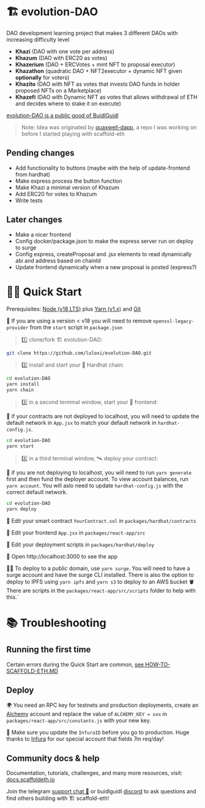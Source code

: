 # 🏗 evolution-DAO

DAO development learning project that makes 3 different DAOs with increasing difficulty level

- **Khazi** (DAO with one vote per address)
- **Khazum** (DAO with ERC20 as votes)
- **Khazerium** (DAO + ERCVotes + mint NFT to proposal executor)
- **Khazathon** (quadratic DAO + NFT2executor + dynamic NFT given **optionally** for voters)
- **Khazito** (DAO with NFT as votes that invests DAO funds in holder proposed NFTs on a Marketplace)
- **Khazefi** (DAO with Dynamic NFT as votes that allows withdrawal of ETH and decides where to stake it on execute)

[evolution-DAO is a public good of BuidlGuidl](https://buidlguidl.com/build/0XiixjBqbKqluguYpmFE)

> Note: Idea was originated by [quaxwell-dapp](https://github.com/luloxi/quaxwell-dapp), a repo I was working on before I started playing with scaffold-eth

## Pending changes

- Add functionality to buttons (maybe with the help of update-frontend from hardhat)
- Make express process the button function
- Make Khazi a minimal version of Khazum
- Add ERC20 for votes to Khazum
- Write tests

## Later changes

- Make a nicer frontend
- Config docker/package.json to make the express server run on deploy to surge
- Config express, createProposal and .jsx elements to read dynamically abi and address based on chainId
- Update frontend dynamically when a new proposal is posted (express?)

# 🏄‍♂️ Quick Start

Prerequisites: [Node (v18 LTS)](https://nodejs.org/en/download/) plus [Yarn (v1.x)](https://classic.yarnpkg.com/en/docs/install/) and [Git](https://git-scm.com/downloads)

🚨 If you are using a version < v18 you will need to remove `openssl-legacy-provider` from the `start` script in `package.json`

> 1️⃣ clone/fork 🏗 evolution-DAO:

```bash
git clone https://github.com/luloxi/evolution-DAO.git
```

> 2️⃣ install and start your 👷‍ Hardhat chain:

```bash
cd evolution-DAO
yarn install
yarn chain
```

> 3️⃣ in a second terminal window, start your 📱 frontend:

🚨 if your contracts are not deployed to localhost, you will need to update the default network in `App.jsx` to match your default network in `hardhat-config.js`.

```bash
cd evolution-DAO
yarn start
```

> 4️⃣ in a third terminal window, 🛰 deploy your contract:

🚨 if you are not deploying to localhost, you will need to run `yarn generate` first and then fund the deployer account. To view account balances, run `yarn account`. You will aslo need to update `hardhat-config.js` with the correct default network.

```bash
cd evolution-DAO
yarn deploy
```

🔏 Edit your smart contract `YourContract.sol` in `packages/hardhat/contracts`

📝 Edit your frontend `App.jsx` in `packages/react-app/src`

💼 Edit your deployment scripts in `packages/hardhat/deploy`

📱 Open http://localhost:3000 to see the app

🚨📡 To deploy to a public domain, use `yarn surge`. You will need to have a surge account and have the surge CLI installed. There is also the option to deploy to IPFS using `yarn ipfs` and `yarn s3` to deploy to an AWS bucket 🪣 There are scripts in the `packages/react-app/src/scripts` folder to help with this.`

# 📚 Troubleshooting

## Running the first time

Certain errors during the Quick Start are common, [see HOW-TO-SCAFFOLD-ETH.MD](https://github.com/luloxi/easy-everything/blob/main/HOW-TO-SCAFFOLD-ETH.md)

## Deploy

🌍 You need an RPC key for testnets and production deployments, create an [Alchemy](https://www.alchemy.com/) account and replace the value of `ALCHEMY_KEY = xxx` in `packages/react-app/src/constants.js` with your new key.

📣 Make sure you update the `InfuraID` before you go to production. Huge thanks to [Infura](https://infura.io/) for our special account that fields 7m req/day!

## Community docs & help

Documentation, tutorials, challenges, and many more resources, visit: [docs.scaffoldeth.io](https://docs.scaffoldeth.io)

Join the telegram [support chat 💬](https://t.me/joinchat/KByvmRe5wkR-8F_zz6AjpA) or buidlguidl [discord](https://discord.gg/pRsr6rwG) to ask questions and find others building with 🏗 scaffold-eth!
